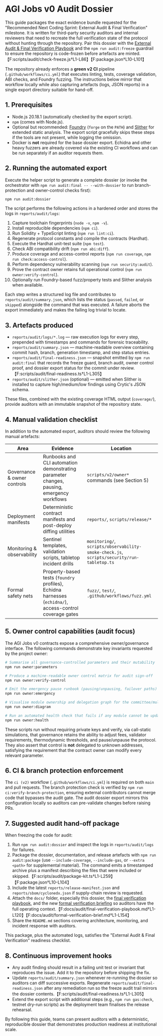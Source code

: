 # AGI Jobs v0 Audit Dossier

This guide packages the exact evidence bundle requested for the "Recommended Next Coding Sprint: External Audit & Final Verification" milestone. It is written for third-party security auditors and internal reviewers that need to recreate the full verification state of the protocol without hunting through the repository. Pair this dossier with the [External Audit & Final Verification Playbook](audit/final-verification-playbook.md) and the `npm run audit:freeze` guardrail to ensure the repository is code-frozen before artefacts are minted.【F:scripts/audit/check-freeze.js†L1-L86】【F:package.json†L10-L101】

The repository already enforces a **green v2 CI** pipeline (`.github/workflows/ci.yml`) that executes linting, tests, coverage validation, ABI checks, and Foundry fuzzing. The instructions below mirror that workflow locally while also capturing artefacts (logs, JSON reports) in a single export directory suitable for hand-off.

## 1. Prerequisites

* Node.js 20.18.1 (automatically checked by the export script).
* `npm` (comes with Node.js).
* Optional but recommended: [Foundry](https://book.getfoundry.sh/getting-started/installation) (`forge` on the `PATH`) and [Slither](https://github.com/crytic/slither) for extended static analysis. The export script gracefully skips these steps if the tools are not present, while logging the omission.
* Docker is **not** required for the base dossier export. Echidna and other heavy fuzzers are already covered via the existing CI workflows and can be run separately if an auditor requests them.

## 2. Running the automated export

Execute the helper script to generate a complete dossier (or invoke the orchestrator with `npm run audit:final -- --with-dossier` to run branch-protection and owner-control checks first):

```bash
npm run audit:dossier
```

The script performs the following actions in a hardened order and stores the logs in `reports/audit/logs`:

1. Capture toolchain fingerprints (`node -v`, `npm -v`).
2. Install reproducible dependencies (`npm ci`).
3. Run Solidity + TypeScript linting (`npm run lint:ci`).
4. Regenerate protocol constants and compile the contracts (Hardhat).
5. Execute the Hardhat unit-test suite (`npm test`).
6. Check ABI compatibility drift (`npm run abi:diff`).
7. Produce coverage and access-control reports (`npm run coverage`, `npm run check:access-control`).
8. Perform dependency vulnerability scanning (`npm run security:audit`).
9. Prove the contract owner retains full operational control (`npm run owner:verify-control`).
10. Optionally run Foundry-based fuzz/property tests and Slither analysis when available.

Each step writes a structured log file and contributes to `reports/audit/summary.json`, which lists the status (`passed`, `failed`, or `skipped`) alongside the command that was executed. A failure aborts the export immediately and makes the failing log trivial to locate.

## 3. Artefacts produced

* `reports/audit/logs/*.log` &mdash; raw execution logs for every step, prepended with timestamps and commands for forensic traceability.
* `reports/audit/summary.json` &mdash; machine-readable overview containing commit hash, branch, generation timestamp, and step status entries.
* `reports/audit/final-readiness.json` &mdash; snapshot emitted by `npm run audit:final` that records the freeze guard, branch audit, owner control proof, and dossier export status for the commit under review.【F:scripts/audit/final-readiness.ts†L1-L305】
* `reports/audit/slither.json` (optional) &mdash; emitted when Slither is installed to capture high/medium/low findings using Crytic's JSON schema.

These files, combined with the existing coverage HTML output (`coverage/`), provide auditors with an immutable snapshot of the repository state.

## 4. Manual validation checklist

In addition to the automated export, auditors should review the following manual artefacts:

| Area | Evidence | Location |
| ---- | -------- | -------- |
| Governance & owner controls | Runbooks and CLI automation demonstrating parameter changes, pausing, emergency workflows | `scripts/v2/owner*` commands (see Section 5) |
| Deployment manifests | Deterministic contract manifests and post-deploy diffing utilities | `reports/`, `scripts/release/*` |
| Monitoring & observability | Sentinel templates, validation scripts, tabletop incident drills | `monitoring/`, `scripts/observability-smoke-check.js`, `scripts/security/run-tabletop.ts` |
| Formal safety nets | Property-based tests (`foundry` profiles), Echidna harnesses (`echidna/`), access-control coverage gates | `fuzz/`, `test/`, `.github/workflows/fuzz.yml` |

## 5. Owner control capabilities (audit focus)

The AGI Jobs v0 contracts expose a comprehensive owner/governance interface. The following commands demonstrate key invariants requested by the project owner:

```bash
# Summarise all governance-controlled parameters and their mutability
npm run owner:parameters

# Produce a machine-readable owner control matrix for audit sign-off
npm run owner:verify-control

# Emit the emergency pause runbook (pausing/unpausing, failover paths)
npm run owner:emergency

# Visualise module ownership and delegation graph for the committee/multisig
npm run owner:diagram

# Run an automated health check that fails if any module cannot be updated
npm run owner:health
```

These scripts run without requiring private keys and verify, via call-static simulations, that governance retains the ability to adjust fees, validator requirements, thermodynamic thresholds, and pause/unpause the protocol. They also assert that control is **not** delegated to unknown addresses, satisfying the requirement that the contract owner can modify every relevant parameter.

## 6. CI & branch protection enforcement

The `ci (v2)` workflow (`.github/workflows/ci.yml`) is required on both `main` and pull requests. The branch protection check is verified by `npm run ci:verify-branch-protection`, ensuring external contributors cannot merge code that bypasses the audit gate. The audit dossier export mirrors this configuration locally so auditors can pre-validate changes before raising PRs.

## 7. Suggested audit hand-off package

When freezing the code for audit:

1. Run `npm run audit:dossier` and inspect the logs in `reports/audit/logs` for failures.
2. Package the dossier, documentation, and release artefacts with `npm run audit:package` (use `--include-coverage`, `--include-gas`, or `--extra <path>` for supplemental material). The command emits a timestamped archive plus a manifest describing the files that were included or skipped.【F:scripts/audit/package-kit.ts†L1-L259】【F:package.json†L10-L104】
3. Include the latest `reports/release-manifest.json` and `reports/sbom/cyclonedx.json` if supply-chain review is requested.
4. Attach the `docs/` folder, especially this dossier, the [final verification playbook](audit/final-verification-playbook.md), and the new [formal verification briefing](audit/formal-verification-brief.md) so auditors have the full operating context.【F:docs/audit/final-verification-playbook.md†L1-L120】【F:docs/audit/formal-verification-brief.md†L1-L154】
5. Share the `README.md` sections covering architecture, monitoring, and incident response with auditors.

This package, plus the automated logs, satisfies the "External Audit & Final Verification" readiness checklist.

## 8. Continuous improvement hooks

* Any audit finding should result in a failing unit test or invariant that reproduces the issue. Add it to the repository before shipping the fix.
* Update `reports/audit/summary.json` whenever re-running the dossier so auditors can diff successive exports. Regenerate `reports/audit/final-readiness.json` after any remediation run so the freeze audit trail mirrors the dossier contents.【F:scripts/audit/final-readiness.ts†L1-L305】
* Extend the export script with additional steps (e.g., `npm run gas:check`, testnet dry-run scripts) as the deployment team finalises the release rehearsal.

By following this guide, teams can present auditors with a deterministic, reproducible dossier that demonstrates production readiness at institutional scale.
